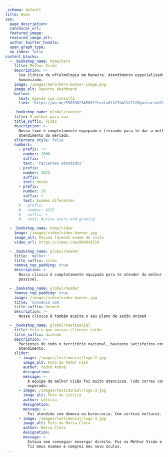 ```yaml
---
_schema: default
title: Home
seo:
  page_description:
  canonical_url:
  featured_image:
  featured_image_alt:
  author_twitter_handle:
  open_graph_type:
  no_index: false
content_blocks:
  - _bookshop_name: home/hero
    title: Melhor Visão
    description: >-
      Sua clínica de oftalmologia em Manaíra. Atendimento especializado e
      humanizado.
    image: /images/hero/hero-banner-image.png
    image_alt: Reports dashboard
    button:
      text: Agende sua consulta
      link: 'https://wa.me/5583982345092?text=Ol%C3%A1%2C%20gostaria%20de%20agendar%20minha%20consulta.'

  - _bookshop_name: global/counter
    title: O melhor para sua
    title_suffix: visão
    description: >-
      Nosso time é completamente equipado e treinado para te dar o melhor
      atendimento do mercado.
    alternate_style: false
    numbers:
      - prefix: '+'
        number: 2000
        suffix: ''
        text: 'Pacientes atendidos'
      - prefix:
        number: 2022
        suffix:
        text: desde
      - prefix:
        number: 20
        suffix: +
        text: Exames diferentes
      # - prefix:
      #   number: 4322
      #   suffix: +
      #   text: Active users and growing

  - _bookshop_name: home/video
    image: /images/video/video-banner.jpg
    image_alt: Pessoa fazendo exame de vista
    video_url: https://vimeo.com/809945514

  - _bookshop_name: global/header
    title: 'melhor '
    title_suffix: visão
    remove_top_padding: true
    description: >-
      Nossa clinica é completamente equipada para te atender da melhor forma
      possível.

  - _bookshop_name: global/header
    remove_top_padding: true
    image: /images/video/video-banner.jpg
    title: 'Convênio com '
    title_suffix: Unimed
    description: >-
      Nossa clinica é também aceita o seu plano de saúdo Unimed

  - _bookshop_name: global/testimonial
    title: Veja o que nossos clientes estão
    title_suffix: dizendo
    description: >-
      Pacientes de todo o território nacional, bastante satisfeitos com seu
      atendimento.
    slider:
      - image: /images/testimonial/logo-2.jpg
        image_alt: Foto do Peter Fish
        author: Pedro André
        designation:
        message: >-
          A equipe da melhor visão foi muito atenciosa. Tudo correu como
          esperado.
      - image: /images/testimonial/logo-3.jpg
        image_alt: Foto da Leticia
        author: Letícia
        designation:
        message: >-
          Fui atendida sem demora ou burocracia. Com certeza voltarei.
      - image: /images/testimonial/logo-4.jpg
        image_alt: Foto da Maria Clara
        author: Maria Clara
        designation:
        message: >-
          Estava sem conseguir enxergar direito. Fui na Melhor Visão e rapidinho
          fiz meus exames e comprei meu novo óculos.
---
```

